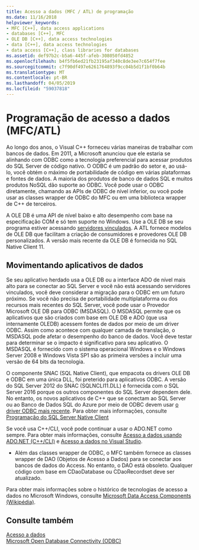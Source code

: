 ```yaml
---
title: Acesso a dados (MFC / ATL) de programação
ms.date: 11/16/2018
helpviewer_keywords:
- MFC [C++], data access applications
- databases [C++], MFC
- OLE DB [C++], data access technologies
- data [C++], data access technologies
- data access [C++], class libraries for databases
ms.assetid: def97b2c-b5a6-445f-afeb-308050fd4852
ms.openlocfilehash: b4f5fb6ed21fb23195af340c8de3ee7c654f7fee
ms.sourcegitcommit: c7f90df497e6261764893f9cc04b5d1f1bf0b64b
ms.translationtype: MT
ms.contentlocale: pt-BR
ms.lasthandoff: 04/05/2019
ms.locfileid: "59037818"
---
```

# <a name="data-access-programming-mfcatl"></a>Programação de acesso a dados (MFC/ATL)

Ao longo dos anos, o Visual C++ forneceu várias maneiras de trabalhar com bancos de dados. Em 2011, a Microsoft anunciou que ele estaria se alinhando com ODBC como a tecnologia preferencial para acessar produtos do SQL Server de código nativo. O ODBC é um padrão do setor e, ao usá-lo, você obtém o máximo de portabilidade de código em várias plataformas e fontes de dados. A maioria dos produtos de banco de dados SQL e muitos produtos NoSQL dão suporte ao ODBC. Você pode usar o ODBC diretamente, chamando as APIs de ODBC de nível inferior, ou você pode usar as classes wrapper de ODBC do MFC ou em uma biblioteca wrapper de C++ de terceiros.

A OLE DB é uma API de nível baixo e alto desempenho com base na especificação COM e só tem suporte no Windows. Use a OLE DB se seu programa estiver acessando [servidores vinculados](/sql/relational-databases/linked-servers/linked-servers-database-engine). A ATL fornece modelos de OLE DB que facilitam a criação de consumidores e provedores OLE DB personalizados. A versão mais recente da OLE DB é fornecida no SQL Native Client 11.

## <a name="porting-data-applications"></a>Movimentando aplicativos de dados

Se seu aplicativo herdado usa a OLE DB ou a interface ADO de nível mais alto para se conectar ao SQL Server e você não está acessando servidores vinculados, você deve considerar a migração para o ODBC em um futuro próximo. Se você não precisa de portabilidade multiplataforma ou dos recursos mais recentes do SQL Server, você pode usar o Provedor Microsoft OLE DB para ODBC (MSDASQL).  O MSDASQL permite que os aplicativos que são criados com base em OLE DB e ADO (que usa internamente OLEDB) acessem fontes de dados por meio de um driver ODBC. Assim como acontece com qualquer camada de translação, o MSDASQL pode afetar o desempenho do banco de dados. Você deve testar para determinar se o impacto é significativo para seu aplicativo. O MSDASQL é fornecido com o sistema operacional Windows e o Windows Server 2008 e Windows Vista SP1 são as primeira versões a incluir uma versão de 64 bits da tecnologia.

O componente SNAC (SQL Native Client), que empacota os drivers OLE DB e ODBC em uma única DLL, foi preterido para aplicativos ODBC. A versão do SQL Server 2012 do SNAC (SQLNCLI11.DLL) é fornecida com o SQL Server 2016 porque os outros componentes do SQL Server dependem dele. No entanto, os novos aplicativos de C++ que se conectam ao SQL Server ou ao Banco de Dados SQL do Azure por meio de ODBC devem usar [o driver ODBC mais recente](/sql/connect/odbc/download-odbc-driver-for-sql-server). Para obter mais informações, consulte [Programação do SQL Server Native Client](/sql/relational-databases/native-client/sql-server-native-client-programming)

Se você usa C++/CLI, você pode continuar a usar o ADO.NET como sempre. Para obter mais informações, consulte [Acesso a dados usando ADO.NET (C++/CLI)](../dotnet/data-access-using-adonet-cpp-cli.md) e [Acesso a dados no Visual Studio](/visualstudio/data-tools/accessing-data-in-visual-studio).

- Além das classes wrapper de ODBC, o MFC também fornece as classes wrapper de DAO (Objetos de Acesso a Dados) para se conectar aos bancos de dados do Access.  No entanto, o DAO está obsoleto. Qualquer código com base em CDaoDatabase ou CDaoRecordset deve ser atualizado.

Para obter mais informações sobre o histórico de tecnologias de acesso a dados no Microsoft Windows, consulte [Microsoft Data Access Components (Wikipédia)](https://en.wikipedia.org/wiki/Microsoft_Data_Access_Components).

## <a name="see-also"></a>Consulte também

[Acesso a dados](data-access-in-cpp.md)<br/>
[Microsoft Open Database Connectivity (ODBC)](/sql/odbc/microsoft-open-database-connectivity-odbc)<br/>
